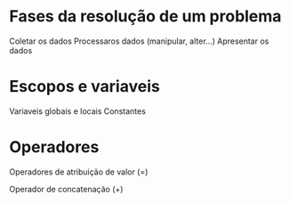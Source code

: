 # Fases da resolução de um problema

Coletar os dados
Processaros dados (manipular, alter...)
Apresentar os dados 

# Escopos e variaveis

Variaveis globais e locais
Constantes

# Operadores

Operadores de atribuição de valor (=)

Operador de concatenação (+)